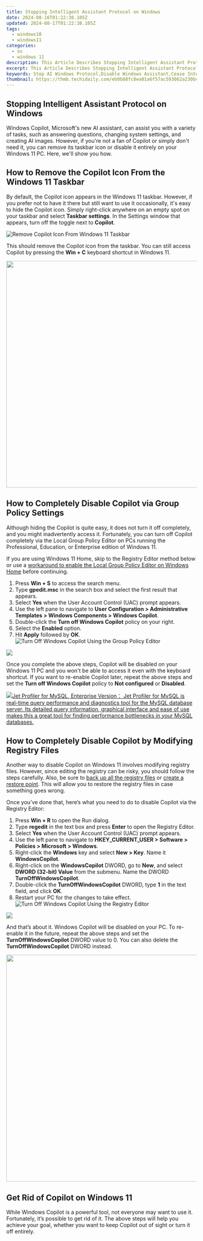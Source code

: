 ```yaml
---
title: Stopping Intelligent Assistant Protocol on Windows
date: 2024-08-16T01:22:38.105Z
updated: 2024-08-17T01:22:38.105Z
tags:
  - windows10
  - windows11
categories:
  - os
  - windows 11
description: This Article Describes Stopping Intelligent Assistant Protocol on Windows
excerpt: This Article Describes Stopping Intelligent Assistant Protocol on Windows
keywords: Stop AI Windows Protocol,Disable Windows Assistant,Cease IntelliAssist Windows,Halt Microsoft Assistant,Block Windows Intelligent Assistance,Quell Windows Assistant Service,Terminate IntelliAide on PC
thumbnail: https://thmb.techidaily.com/eb0b88fc8ea01a6f57ac593062a230bcd4f411a04c405e68f58f5857acd450ec.jpg
---
```


## Stopping Intelligent Assistant Protocol on Windows

 Windows Copilot, Microsoft's new AI assistant, can assist you with a variety of tasks, such as answering questions, changing system settings, and creating AI images. However, if you're not a fan of Copilot or simply don't need it, you can remove its taskbar icon or disable it entirely on your Windows 11 PC. Here, we'll show you how.

## How to Remove the Copilot Icon From the Windows 11 Taskbar

 By default, the Copilot icon appears in the Windows 11 taskbar. However, if you prefer not to have it there but still want to use it occasionally, it's easy to hide the Copilot icon. Simply right-click anywhere on an empty spot on your taskbar and select **Taskbar settings**. In the Settings window that appears, turn off the toggle next to **Copilot**.

![Remove Copilot Icon From Windows 11 Taskbar](https://static1.makeuseofimages.com/wordpress/wp-content/uploads/2023/10/remove-copilot-icon-from-windows-11-taskbar.jpg)

 This should remove the Copilot icon from the taskbar. You can still access Copilot by pressing the **Win + C** keyboard shortcut in Windows 11\.

<!-- affiliate ads begin -->
<a href="https://appsumo.8odi.net/c/5597632/2087389/7443" target="_top" id="2087389"><img src="//a.impactradius-go.com/display-ad/7443-2087389" border="0" alt="" width="1200" height="600"/></a><img height="0" width="0" src="https://appsumo.8odi.net/i/5597632/2087389/7443" style="position:absolute;visibility:hidden;" border="0" />
<!-- affiliate ads end -->
## How to Completely Disable Copilot via Group Policy Settings

 Although hiding the Copilot is quite easy, it does not turn it off completely, and you might inadvertently access it. Fortunately, you can turn off Copilot completely via the Local Group Policy Editor on PCs running the Professional, Education, or Enterprise edition of Windows 11\.

 If you are using Windows 11 Home, skip to the Registry Editor method below or use a [workaround to enable the Local Group Policy Editor on Windows Home](https://www.makeuseof.com/tag/access-group-policy-editor-even-windows-home-settings-try/) before continuing.

1. Press **Win + S** to access the search menu.
2. Type **gpedit.msc** in the search box and select the first result that appears.
3. Select **Yes** when the User Account Control (UAC) prompt appears.
4. Use the left pane to navigate to **User Configuration > Administrative Templates > Windows Components > Windows Copilot**.
5. Double-click the **Turn off Windows Copilot** policy on your right.
6. Select the **Enabled** option.
7. Hit **Apply** followed by **OK**.  
![Turn Off Windows Copilot Using the Group Policy Editor](https://static1.makeuseofimages.com/wordpress/wp-content/uploads/2023/10/turn-off-windows-copilot-using-the-group-policy-editor.jpg)
<!-- affiliate ads begin -->
<a href="https://shop.incomedia.eu/order/checkout.php?PRODS=14095146&QTY=1&AFFILIATE=108875&CART=1"><img src="https://secure.2checkout.com/images/merchant/8b6cc3ee5ec407721ce3bf5ff4c0f56b/PRO_BUY_728x90-EN.jpg" border="0"></a>
<!-- affiliate ads end -->

 Once you complete the above steps, Copilot will be disabled on your Windows 11 PC and you won't be able to access it even with the keyboard shortcut. If you want to re-enable Copilot later, repeat the above steps and set the **Turn off Windows Copilot** policy to **Not configured** or **Disabled**.

<!-- affiliate ads begin -->
<a href="https://secure.2checkout.com/order/checkout.php?PRODS=4576829&QTY=1&AFFILIATE=108875&CART=1"><img src="https://secure.avangate.com/images/merchant/9e740b84bb48a64dde25061566299467/products/copy_1_jp_box_big.png" border="0">Jet Profiler for MySQL, Enterprise Version： Jet Profiler for MySQL is real-time query performance and diagnostics tool for the MySQL database server. Its detailed query information, graphical interface and ease of use makes this a great tool for finding performance bottlenecks in your MySQL databases. </a>
<!-- affiliate ads end -->
## How to Completely Disable Copilot by Modifying Registry Files

 Another way to disable Copilot on Windows 11 involves modifying registry files. However, since editing the registry can be risky, you should follow the steps carefully. Also, be sure to [back up all the registry files](https://www.makeuseof.com/tag/backup-restore-windows-registry/) or [create a restore point](https://www.makeuseof.com/windows-11-create-restore-point/). This will allow you to restore the registry files in case something goes wrong.

 Once you’ve done that, here’s what you need to do to disable Copilot via the Registry Editor:

1. Press **Win + R** to open the Run dialog.
2. Type **regedit** in the text box and press **Enter** to open the Registry Editor.
3. Select **Yes** when the User Account Control (UAC) prompt appears.
4. Use the left pane to navigate to **HKEY\_CURRENT\_USER > Software > Policies > Microsoft > Windows**.
5. Right-click the **Windows** key and select **New > Key**. Name it **WindowsCopilot**.
6. Right-click on the **WindowsCopilot** DWORD, go to **New**, and select **DWORD (32-bit) Value** from the submenu. Name the DWORD **TurnOffWindowsCopilot**.
7. Double-click the **TurnOffWindowsCopilot** DWORD, type **1** in the text field, and click **OK**.
8. Restart your PC for the changes to take effect.  
![Turn Off Windows Copilot Using the Registry Editor](https://static1.makeuseofimages.com/wordpress/wp-content/uploads/2023/10/turn-off-windows-copilot-using-the-registry-editor.jpg)
<!-- affiliate ads begin -->
<a href="https://estore.winxdvd.com/order/checkout.php?PRODS=12653853&QTY=1&AFFILIATE=108875&CART=1"><img src="https://secure.avangate.com/images/merchant/bcb41ccdc4363c6848a1d760f26c28a0/products/14_videoproc-converter-ai-box.png" border="0"></a>
<!-- affiliate ads end -->

 And that’s about it. Windows Copilot will be disabled on your PC. To re-enable it in the future, repeat the above steps and set the **TurnOffWindowsCopilot** DWORD value to 0\. You can also delete the **TurnOffWindowsCopilot** DWORD instead.

<!-- affiliate ads begin -->
<a href="https://appsumo.8odi.net/c/5597632/2082529/7443" target="_top" id="2082529"><img src="//a.impactradius-go.com/display-ad/7443-2082529" border="0" alt="" width="1200" height="600"/></a><img height="0" width="0" src="https://appsumo.8odi.net/i/5597632/2082529/7443" style="position:absolute;visibility:hidden;" border="0" />
<!-- affiliate ads end -->
## Get Rid of Copilot on Windows 11

 While Windows Copilot is a powerful tool, not everyone may want to use it. Fortunately, it’s possible to get rid of it. The above steps will help you achieve your goal, whether you want to keep Copilot out of sight or turn it off entirely.



<ins class="adsbygoogle"
      style="display:block"
      data-ad-client="ca-pub-7571918770474297"
      data-ad-slot="8358498916"
      data-ad-format="auto"
      data-full-width-responsive="true"></ins>



